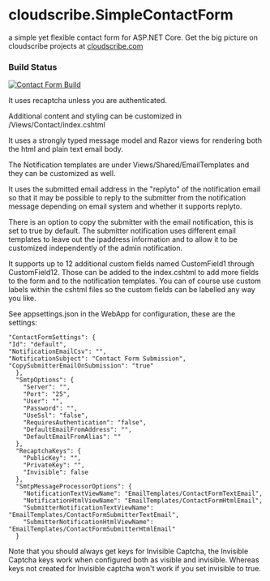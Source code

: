 # cloudscribe.SimpleContactForm
a simple yet flexible contact form for ASP.NET Core. Get the big picture on cloudscribe projects at [cloudscribe.com](https://www.cloudscribe.com)

### Build Status

<!-- 
| Windows  | Linux/Mac |
| ------------- | ------------- |
| [![Build status](https://ci.appveyor.com/api/projects/status/b0erueoiou4oghev/branch/master?svg=true)](https://ci.appveyor.com/project/joeaudette/cloudscribe-simplecontactform/branch/master)  | [![Build Status](https://travis-ci.org/cloudscribe/cloudscribe.SimpleContactForm.svg?branch=master)](https://travis-ci.org/cloudscribe/cloudscribe.SimpleContactForm)  |
-->

<!--
[![cloudscribe-simplecontactform-develop-nuget-build](https://github.com/cloudscribe/cloudscribe.SimpleContactForm/actions/workflows/cloudscribe-develop.yml/badge.svg?branch=develop&event=push)](https://github.com/cloudscribe/cloudscribe.SimpleContactForm/actions/workflows/cloudscribe-develop.yml)
-->

<!-- Making it prettier: -->
[![Contact Form Build](https://img.shields.io/github/actions/workflow/status/cloudscribe/cloudscribe.SimpleContactForm/cloudscribe-develop.yml?branch=develop&event=push&style=social&label=📩%20Develop%20Branch)](https://github.com/cloudscribe/cloudscribe.SimpleContactForm/actions/workflows/cloudscribe-develop.yml)


It uses recaptcha unless you are authenticated.

Additional content and styling can be customized in /Views/Contact/index.cshtml

It uses a strongly typed message model and Razor views for rendering both the html and plain text email body.

The Notification templates are under Views/Shared/EmailTemplates and they can be customized as well.

It uses the submitted email address in the "replyto" of the notification email so that it may be possible to reply to the submitter from the notification message depending on email system and whether it supports replyto.

There is an option to copy the submitter with the email notification, this is set to true by default. The submitter notification uses different email templates to leave out the ipaddress information and to allow it to be customized independently of the admin notification.

It supports up to 12 additional custom fields named CustomField1 through CustomField12. Those can be added to the index.cshtml to add more fields to the form and to the notification templates. You can of course use custom labels within the cshtml files so the custom fields can be labelled any way you like.

See appsettings.json in the WebApp for configuration, these are the settings:

    "ContactFormSettings": {
    "Id": "default",
    "NotificationEmailCsv": "",
    "NotificationSubject": "Contact Form Submission",
    "CopySubmitterEmailOnSubmission": "true"
      },
      "SmtpOptions": {
        "Server": "",
        "Port": "25",
        "User": "",
        "Password": "",
        "UseSsl": "false",
        "RequiresAuthentication": "false",
        "DefaultEmailFromAddress": "",
        "DefaultEmailFromAlias": ""
      },
      "RecaptchaKeys": {
        "PublicKey": "",
        "PrivateKey": "",
	    "Invisible": false
      },
      "SmtpMessageProcessorOptions": {
        "NotificationTextViewName": "EmailTemplates/ContactFormTextEmail",
        "NotificationHtmlViewName": "EmailTemplates/ContactFormHtmlEmail",
        "SubmitterNotificationTextViewName": "EmailTemplates/ContactFormSubmitterTextEmail",
        "SubmitterNotificationHtmlViewName": "EmailTemplates/ContactFormSubmitterHtmlEmail"
      }
	  

Note that you should always get keys for Invisible Captcha, the Invisible Captcha keys work when configured both as visible and invisible. Whereas keys not created for Invisible captcha won't work if you set invisible to true.
